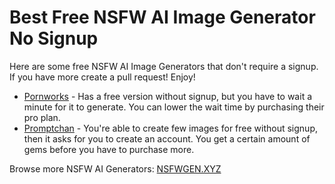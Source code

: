 # Best Free NSFW AI Image Generator No Signup

Here are some free NSFW AI Image Generators that don't require a signup. If you have more create a pull request! Enjoy!

* [Pornworks](https://nsfwgen.xyz/pornworks) - Has a free version without signup, but you have to wait a minute for it to generate. You can lower the wait time by purchasing their pro plan.
* [Promptchan](https://nsfwgen.xyz/promptchan) - You're able to create few images for free without signup, then it asks for you to create an account. You get a certain amount of gems before you have to purchase more. 

Browse more NSFW AI Generators: [NSFWGEN.XYZ](https://nsfwgen.xyz)
